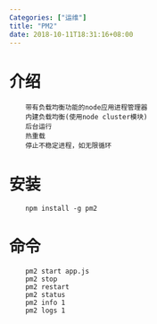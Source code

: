 ```yaml
---
Categories: ["运维"]
title: "PM2"
date: 2018-10-11T18:31:16+08:00
---
```


# 介绍
        带有负载均衡功能的node应用进程管理器
        内建负载均衡(使用node cluster模块)
        后台运行
        热重载
        停止不稳定进程，如无限循环
# 安装
        npm install -g pm2
# 命令
        pm2 start app.js
        pm2 stop
        pm2 restart
        pm2 status
        pm2 info 1
        pm2 logs 1